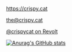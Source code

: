 https://crispy.cat

the@crispy.cat

[@crispycat on Revolt](https://app.revolt.chat/invite/Xp7cHMXs)

[![Anurag's GitHub stats](https://github-readme-stats.vercel.app/api?username=anuraghazra)](https://github.com/anuraghazra/github-readme-stats)
